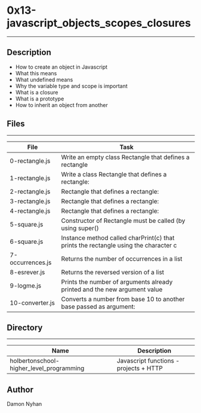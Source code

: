 # 0x13-javascript_objects_scopes_closures
---
## Description
* How to create an object in Javascript
* What this means
* What undefined means
* Why the variable type and scope is important
* What is a closure
* What is a prototype
* How to inherit an object from another
## Files
---
File|Task
---|---
0-rectangle.js | Write an empty class Rectangle that defines a rectangle
1-rectangle.js | Write a class Rectangle that defines a rectangle:
2-rectangle.js | Rectangle that defines a rectangle:
3-rectangle.js | Rectangle that defines a rectangle:
4-rectangle.js | Rectangle that defines a rectangle:
5-square.js | Constructor of Rectangle must be called (by using super()
6-square.js | Instance method called charPrint(c) that prints the rectangle using the character c
7-occurrences.js | Returns the number of occurrences in a list
8-esrever.js | Returns the reversed version of a list
9-logme.js | Prints the number of arguments already printed and the new argument value
10-converter.js | Converts a number from base 10 to another base passed as argument:
## Directory 
---
Name|Description
---|---
holbertonschool-higher_level_programming | Javascript functions - projects + HTTP
## Author
Damon Nyhan